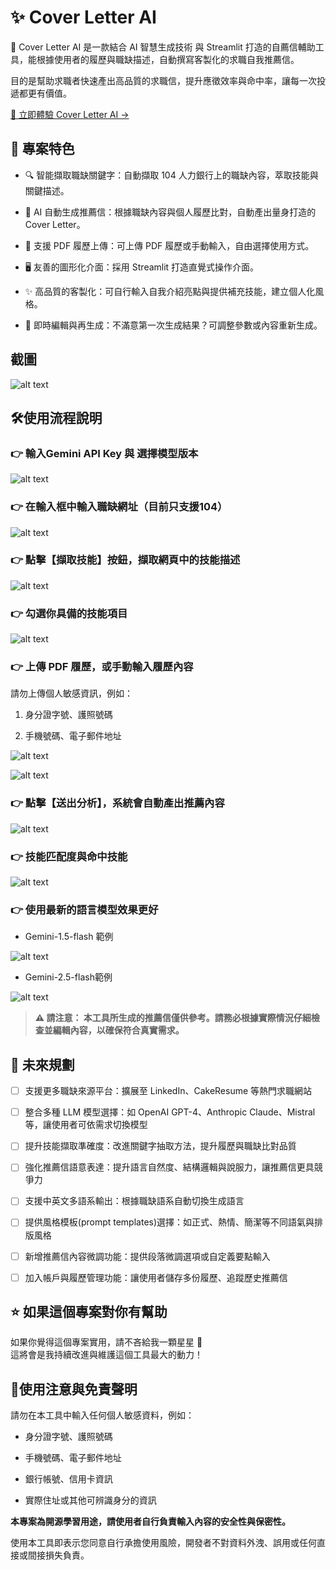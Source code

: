 # ✨ Cover Letter AI

🎯 Cover Letter AI 是一款結合 AI 智慧生成技術 與 Streamlit 打造的自薦信輔助工具，能根據使用者的履歷與職缺描述，自動撰寫客製化的求職自我推薦信。

目的是幫助求職者快速產出高品質的求職信，提升應徵效率與命中率，讓每一次投遞都更有價值。

[🔗 立即體驗 Cover Letter AI →](https://coverletterai.azurerain4u.top)

## 🚀 專案特色

- 🔍 智能擷取職缺關鍵字：自動擷取 104 人力銀行上的職缺內容，萃取技能與關鍵描述。

- 🤖 AI 自動生成推薦信：根據職缺內容與個人履歷比對，自動產出量身打造的 Cover Letter。

- 📎 支援 PDF 履歷上傳：可上傳 PDF 履歷或手動輸入，自由選擇使用方式。

- 🖥️ 友善的圖形化介面：採用 Streamlit 打造直覺式操作介面。

- ✨ 高品質的客製化：可自行輸入自我介紹亮點與提供補充技能，建立個人化風格。

- 🔄 即時編輯與再生成：不滿意第一次生成結果？可調整參數或內容重新生成。


## 截圖

![alt text](./media/image0.png)

## 🛠️使用流程說明

### 👉 輸入Gemini API Key 與 選擇模型版本

![alt text](./media/image.png)
 
### 👉 在輸入框中輸入職缺網址（目前只支援104）

![alt text](./media/image-1.png)

### 👉 點擊【擷取技能】按鈕，擷取網頁中的技能描述

![alt text](./media/image-2.png)

### 👉 勾選你具備的技能項目

![alt text](./media/image-3.png)

### 👉 上傳 PDF 履歷，或手動輸入履歷內容

請勿上傳個人敏感資訊，例如：

1. 身分證字號、護照號碼

2. 手機號碼、電子郵件地址

![alt text](./media/image-4.png)

![alt text](./media/image-5.png)

### 👉 點擊【送出分析】，系統會自動產出推薦內容

![alt text](./media/image-6.png)

### 👉 技能匹配度與命中技能

![alt text](./media/image-7.png)


### 👉 使用最新的語言模型效果更好

- Gemini-1.5-flash 範例

![alt text](./media/15flash.png)

- Gemini-2.5-flash範例

![alt text](./media/25flash.png)


> **⚠️ 請注意： 本工具所生成的推薦信僅供參考。請務必根據實際情況仔細檢查並編輯內容，以確保符合真實需求。**

## 🔭 未來規劃
- [ ] 支援更多職缺來源平台：擴展至 LinkedIn、CakeResume 等熱門求職網站

- [ ] 整合多種 LLM 模型選擇：如 OpenAI GPT-4、Anthropic Claude、Mistral 等，讓使用者可依需求切換模型

- [ ] 提升技能擷取準確度：改進關鍵字抽取方法，提升履歷與職缺比對品質

- [ ] 強化推薦信語意表達：提升語言自然度、結構邏輯與說服力，讓推薦信更具競爭力

- [ ] 支援中英文多語系輸出：根據職缺語系自動切換生成語言

- [ ] 提供風格模板(prompt templates)選擇：如正式、熱情、簡潔等不同語氣與排版風格

- [ ] 新增推薦信內容微調功能：提供段落微調選項或自定義要點輸入

- [ ] 加入帳戶與履歷管理功能：讓使用者儲存多份履歷、追蹤歷史推薦信


## ⭐ 如果這個專案對你有幫助

如果你覺得這個專案實用，請不吝給我一顆星星 🌟  
這將會是我持續改進與維護這個工具最大的動力！

## 📝使用注意與免責聲明
請勿在本工具中輸入任何個人敏感資料，例如：

- 身分證字號、護照號碼

- 手機號碼、電子郵件地址

- 銀行帳號、信用卡資訊

- 實際住址或其他可辨識身分的資訊

**本專案為開源學習用途，請使用者自行負責輸入內容的安全性與保密性。**

使用本工具即表示您同意自行承擔使用風險，開發者不對資料外洩、誤用或任何直接或間接損失負責。
